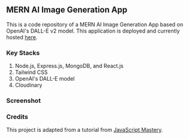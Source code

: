 ## MERN AI Image Generation App
This is a code repository of a MERN AI Image Generation App based on OpenAI's DALL-E v2 model. This application is deployed and currently hosted [here](https://derrick-dalle.netlify.app/).

### Key Stacks
1. Node.js, Express.js, MongoDB, and React.js 
2. Tailwind CSS
3. OpenAI's DALL-E model
4. Cloudinary

### Screenshot


### Credits
This project is adapted from a tutorial from [JavaScript Mastery](https://github.com/adrianhajdin).
